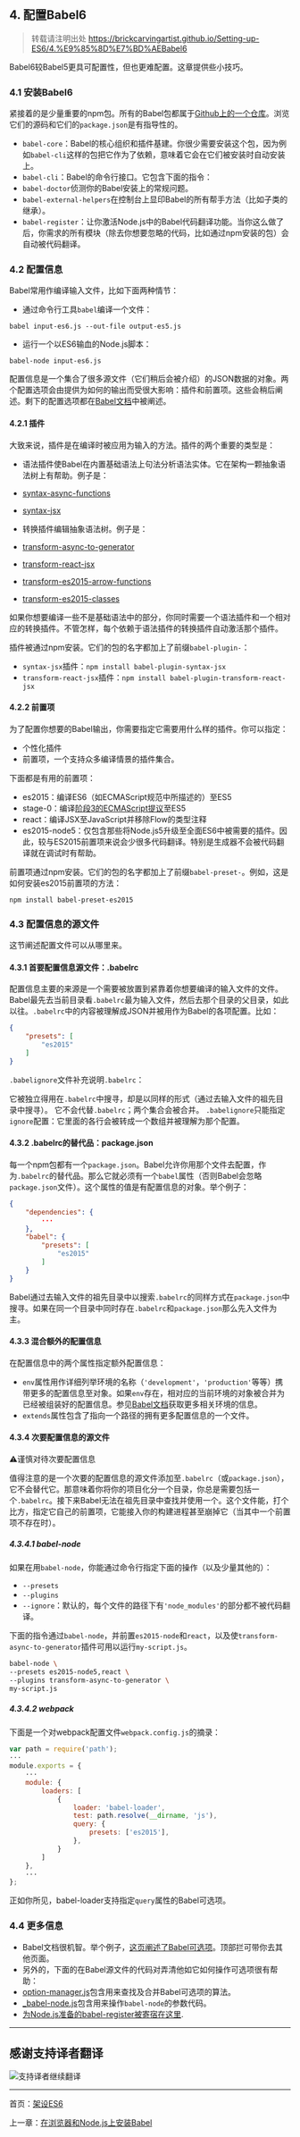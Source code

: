 ## 4. 配置Babel6 

> 转载请注明出处 https://brickcarvingartist.github.io/Setting-up-ES6/4.%E9%85%8D%E7%BD%AEBabel6 

Babel6较Babel5更具可配置性，但也更难配置。这章提供些小技巧。 

### 4.1 安装Babel6 

紧接着的是少量重要的npm包。所有的Babel包都属于[Github上的一个仓库](https://github.com/babel/babel/tree/master/packages)。浏览它们的源码和它们的`package.json`是有指导性的。 

- `babel-core`：Babel的核心组织和插件基建。你很少需要安装这个包，因为例如`babel-cli`这样的包把它作为了依赖，意味着它会在它们被安装时自动安装上。 
- `babel-cli`：Babel的命令行接口。它包含下面的指令： 
 - `babel-doctor`侦测你的Babel安装上的常规问题。 
 - `babel-external-helpers`在控制台上显印Babel的所有帮手方法（比如子类的继承）。 
 - `babel-register`：让你激活Node.js中的Babel代码翻译功能。当你这么做了后，你需求的所有模块（除去你想要忽略的代码，比如通过npm安装的包）会自动被代码翻译。 

### 4.2 配置信息 

Babel常用作编译输入文件，比如下面两种情节： 

- 通过命令行工具`babel`编译一个文件： 

```
babel input-es6.js --out-file output-es5.js
``` 

- 运行一个以ES6输血的Node.js脚本： 

```
babel-node input-es6.js
``` 

配置信息是一个集合了很多源文件（它们稍后会被介绍）的JSON数据的对象。两个配置选项会由提供为如何的输出而受很大影响：插件和前置项。这些会稍后阐述。剩下的配置选项都在[Babel文档](http://babeljs.io/docs/usage/options/)中被阐述。 

#### 4.2.1 插件 

大致来说，插件是在编译时被应用为输入的方法。插件的两个重要的类型是： 

- 语法插件使Babel在内置基础语法上句法分析语法实体。它在架构一颗抽象语法树上有帮助。例子是： 
 - [syntax-async-functions](http://babeljs.io/docs/plugins/syntax-async-functions/) 
 - [syntax-jsx](http://babeljs.io/docs/plugins/syntax-jsx/) 

- 转换插件编辑抽象语法树。例子是： 
 - [transform-async-to-generator](http://babeljs.io/docs/plugins/transform-async-to-generator/) 
 - [transform-react-jsx](http://babeljs.io/docs/plugins/transform-react-jsx/) 
 - [transform-es2015-arrow-functions](http://babeljs.io/docs/plugins/transform-es2015-arrow-functions/) 
 - [transform-es2015-classes](http://babeljs.io/docs/plugins/transform-es2015-classes/) 

如果你想要编译一些不是基础语法中的部分，你同时需要一个语法插件和一个相对应的转换插件。不管怎样，每个依赖于语法插件的转换插件自动激活那个插件。 

插件被通过npm安装。它们的包的名字都加上了前缀`babel-plugin-`： 

- `syntax-jsx`插件：`npm install babel-plugin-syntax-jsx` 
- `transform-react-jsx`插件：`npm install babel-plugin-transform-react-jsx` 

#### 4.2.2 前置项 

为了配置你想要的Babel输出，你需要指定它需要用什么样的插件。你可以指定： 

- 个性化插件 
- 前置项，一个支持众多编译情景的插件集合。 

下面都是有用的前置项： 

- es2015：编译ES6（如ECMAScript规范中所描述的）至ES5 
- stage-0：编译[阶段3的ECMAScript提议](http://www.2ality.com/2015/11/tc39-process.html)至ES5 
- react：编译JSX至JavaScript并移除Flow的类型注释 
- es2015-node5：仅包含那些将Node.js5升级至全面ES6中被需要的插件。因此，较与ES2015前置项来说会少很多代码翻译。特别是生成器不会被代码翻译就在调试时有帮助。 

前置项通过npm安装。它们的包的名字都加上了前缀`babel-preset-`。例如，这是如何安装es2015前置项的方法： 

```
npm install babel-preset-es2015
``` 

### 4.3 配置信息的源文件 

这节阐述配置文件可以从哪里来。 

#### 4.3.1 首要配置信息源文件：.babelrc 

配置信息主要的来源是一个需要被放置到紧靠着你想要编译的输入文件的文件。Babel最先去当前目录看`.babelrc`最为输入文件，然后去那个目录的父目录，如此以往。`.babelrc`中的内容被理解成JSON并被用作为Babel的各项配置。比如： 

```json
{
	"presets": [
		"es2015"
	]
}
``` 

`.babelignore`文件补充说明`.babelrc`： 

它被独立得用在`.babelrc`中搜寻，却是以同样的形式（通过去输入文件的祖先目录中搜寻）。 
它不会代替`.babelrc`；两个集合会被合并。 
`.babelignore`只能指定`ignore`配置：它里面的各行会被转成一个数组并被理解为那个配置。 

#### 4.3.2 .babelrc的替代品：package.json 

每一个npm包都有一个`package.json`。Babel允许你用那个文件去配置，作为`.babelrc`的替代品。那么它就必须有一个`babel`属性（否则Babel会忽略`package.json`文件）。这个属性的值是有配置信息的对象。举个例子： 

```json
{
	"dependencies": {
		···
	},
	"babel": {
		"presets": [
			"es2015"
		]
	}
}
``` 

Babel通过去输入文件的祖先目录中以搜索`.babelrc`的同样方式在`package.json`中搜寻。如果在同一个目录中同时存在`.babelrc`和`package.json`那么先入文件为主。 

#### 4.3.3 混合额外的配置信息 

在配置信息中的两个属性指定额外配置信息： 

- `env`属性用作详细列举环境的名称（`'development'`，`'production'`等等）携带更多的配置信息至对象。如果`env`存在，相对应的当前环境的对象被合并为已经被组装好的配置信息。参见[Babel文档](https://babeljs.io/docs/usage/babelrc/#env-option)获取更多相关环境的信息。 
- `extends`属性包含了指向一个路径的拥有更多配置信息的一个文件。 

#### 4.3.4 次要配置信息的源文件 

⚠️谨慎对待次要配置信息 

值得注意的是一个次要的配置信息的源文件添加至`.babelrc`（或`package.json`），它不会替代它。那意味着你将你的项目化分一个目录，你总是需要包括一个`.babelrc`。接下来Babel无法在祖先目录中查找并使用一个。这个文件能，打个比方，指定它自己的前置项，它能接入你的构建进程甚至崩掉它（当其中一个前置项不存在时）。 

##### 4.3.4.1 babel-node 

如果在用`babel-node`，你能通过命令行指定下面的操作（以及少量其他的）： 

- `--presets` 
- `--plugins` 
- `--ignore`：默认的，每个文件的路径下有`'node_modules'`的部分都不被代码翻译。 


下面的指令通过`babel-node`，并前置`es2015-node`和`react`，以及使`transform-async-to-generator`插件可用以运行`my-script.js`。 

```bash
babel-node \
--presets es2015-node5,react \
--plugins transform-async-to-generator \
my-script.js
``` 

##### 4.3.4.2 webpack 

下面是一个对webpack配置文件`webpack.config.js`的摘录： 

```js
var path = require('path');
···
module.exports = {
	···
	module: {
		loaders: [
			{
				loader: 'babel-loader',
				test: path.resolve(__dirname, 'js'),
				query: {
					presets: ['es2015'],
				},
			}
		]
	},
	···
};
``` 

正如你所见，babel-loader支持指定`query`属性的Babel可选项。 

### 4.4 更多信息 

- Babel文档很机智。举个例子，[这页阐述了Babel可选项](http://babeljs.io/docs/usage/options/)。顶部拦可带你去其他页面。 
- 另外的，下面的在Babel源文件的代码对弄清他如它如何操作可选项很有帮助： 
 - [option-manager.js](https://github.com/babel/babel/blob/master/packages/babel-core/src/transformation/file/options/option-manager.js)包含用来查找及合并Babel可选项的算法。 
 - [_babel-node.js](https://github.com/babel/babel/blob/master/packages/babel-cli/src/_babel-node.js)包含用来操作`babel-node`的参数代码。 
 - [为Node.js准备的babel-register被寄宿在这里](https://github.com/babel/babel/blob/master/packages/babel-register/src/node.js). 

---

## 感谢支持译者翻译 

![支持译者继续翻译](http://static.ikindness.cn/donate.png)

---

首页：[架设ES6](https://brickcarvingartist.github.io/Setting-up-ES6) 

上一章：[在浏览器和Node.js上安装Babel](https://brickcarvingartist.github.io/Setting-up-ES6/3.%E5%9C%A8%E6%B5%8F%E8%A7%88%E5%99%A8%E5%92%8CNode.js%E4%B8%8A%E5%AE%89%E8%A3%85Babel)